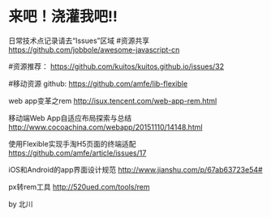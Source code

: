 # 来吧！浇灌我吧!!
日常技术点记录请去“Issues”区域
#资源共享
https://github.com/jobbole/awesome-javascript-cn

#资源推荐：
https://github.com/kuitos/kuitos.github.io/issues/32

#移动资源
github:
https://github.com/amfe/lib-flexible

web app变革之rem
http://isux.tencent.com/web-app-rem.html

移动端Web App自适应布局探索与总结
http://www.cocoachina.com/webapp/20151110/14148.html

使用Flexible实现手淘H5页面的终端适配
https://github.com/amfe/article/issues/17

iOS和Android的app界面设计规范
http://www.jianshu.com/p/67ab63723e54#

px转rem工具
http://520ued.com/tools/rem

by 北川
